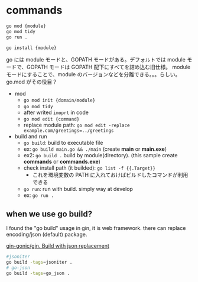 # commands

```bash
go mod {module}
go mod tidy
go run .

go install {module}
```

go には module モードと、GOPATH モードがある。デフォルトでは module モードで、GOPATH モードは GOPATH 配下にすべてを詰め込む旧仕様。
module モードにすることで、module のバージョンなどを分離できる。。。らしい。 go.mod がその役目？

- mod
    - `go mod init {domain/module}`
    - `go mod tidy`
    - after writed `imoprt` in code
    - `go mod edit {command}`
    - replace module path: `go mod edit -replace example.com/greetings=../greetings`
- build and run
    - `go build`: build to executable file
    - ex: `go build main.go && ./main` (create **main** or **main.exe**)
    - ex2: `go build .` build by module(directory). (this sample create **commands** or **commands.exe**)
    - check install path (it builded): `go list -f {{.Target}}`
        - これを環境変数の PATH に入れておけばビルドしたコマンドが利用できる
    - `go run`: run with build. simply way at develop
    - ex: `go run .`

## when we use go build?

I found the "go build" usage in gin, it is web framework.
there can replace encoding/json (default) package.

[gin\-gonic/gin. Build with json replacement](https://github.com/gin-gonic/gin#build-with-json-replacement)

```bash
#jsoniter
go build -tags=jsoniter .
# go-json
go build -tags=go_json .
```
